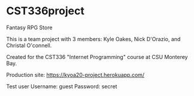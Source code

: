 # CST336project
Fantasy RPG Store

This is a team project with 3 members: Kyle Oakes, Nick D'Orazio, and Christal O'connell.

Created for the CST336 "Internet Programming" course at CSU Monterey Bay.

Production site: https://kyoa20-project.herokuapp.com/

Test user
  Username: guest
  Password: secret
 
